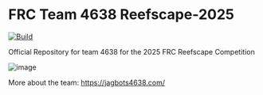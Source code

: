 # FRC Team 4638 Reefscape-2025
[![Build](https://github.com/nwhsrobotics/FRC_Reefscape/actions/workflows/main.yml/badge.svg)](https://github.com/nwhsrobotics/FRC_Reefscape/actions/workflows/main.yml)

Official Repository for team 4638 for the 2025 FRC Reefscape Competition

![image](https://user-images.githubusercontent.com/87737759/227751371-39f57ca9-5946-458a-9902-f481f4c70e09.png)

More about the team: https://jagbots4638.com/
